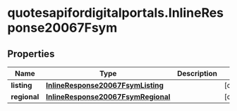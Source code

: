 # quotesapifordigitalportals.InlineResponse20067Fsym

## Properties

Name | Type | Description | Notes
------------ | ------------- | ------------- | -------------
**listing** | [**InlineResponse20067FsymListing**](InlineResponse20067FsymListing.md) |  | [optional] 
**regional** | [**InlineResponse20067FsymRegional**](InlineResponse20067FsymRegional.md) |  | [optional] 


